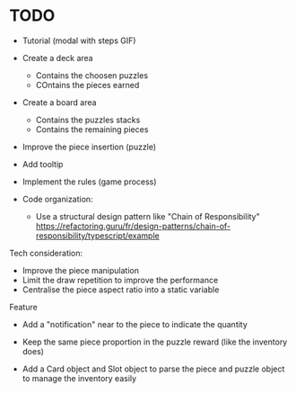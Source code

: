 # TODO
- Tutorial (modal with steps GIF)
- Create a deck area
    * Contains the choosen puzzles
    * COntains the pieces earned
- Create a board area
    * Contains the puzzles stacks
    * Contains the remaining pieces
- Improve the piece insertion (puzzle)
- Add tooltip
- Implement the rules (game process)

- Code organization:
    * Use a structural design pattern like "Chain of Responsibility" https://refactoring.guru/fr/design-patterns/chain-of-responsibility/typescript/example

Tech consideration:
- Improve the piece manipulation
- Limit the draw repetition to improve the performance
- Centralise the piece aspect ratio into a static variable

Feature
- Add a "notification" near to the piece to indicate the quantity
- Keep the same piece proportion in the puzzle reward (like the inventory does)


- Add a Card object and Slot object to parse the piece and puzzle object to manage the inventory easily